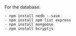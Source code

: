 For the database:

    - npm install nedb --save
    - npm install npm list express
    - npm install mongoose 
    - npm install bcryptjs